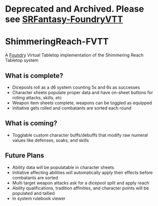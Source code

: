 # Deprecated and Archived. Please see [SRFantasy-FoundryVTT]()
# ShimmeringReach-FVTT
A [Foundry](https://foundryvtt.com/) Virtual Tabletop implementation of the Shimmering Reach Tabletop system

## What is complete?
* Dicepools roll as a d6 system counting 5s and 6s as successes
* Character sheets populate proper data and have on-sheet buttons for rolling attacks, skills, etc
* Weapon item sheets complete, weapons can be toggled as equipped
* Initiative gets rolled and combatants are sorted each round

## What is coming?
* Togglable custom character buffs/debuffs that modify raw numeral values like defenses, soaks, and skills

## Future Plans
* Ability data will be populatable in character sheets
* Initiative affecting abilities will automatically apply their effects before combatants are sorted
* Multi target weapon attacks ask for a dicepool split and apply reach
* Ability qualifications, tradition affinities, and character points will be populated and tallied
* In system rulebook viewer
